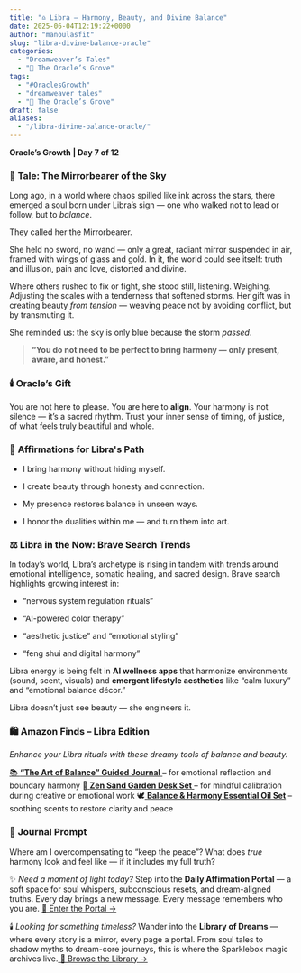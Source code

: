 ```yaml
---
title: "♎️ Libra – Harmony, Beauty, and Divine Balance"
date: 2025-06-04T12:19:22+0000
author: "manoulasfit"
slug: "libra-divine-balance-oracle"
categories:
  - "Dreamweaver’s Tales"
  - "🔮 The Oracle’s Grove"
tags:
  - "#OraclesGrowth"
  - "dreamweaver tales"
  - "🔮 The Oracle’s Grove"
draft: false
aliases:
  - "/libra-divine-balance-oracle/"
---
```

**Oracle’s Growth | Day 7 of 12**

### 📖 **Tale: The Mirrorbearer of the Sky**

Long ago, in a world where chaos spilled like ink across the stars, there emerged a soul born under Libra’s sign — one who walked not to lead or follow, but to *balance*.

They called her the Mirrorbearer.

She held no sword, no wand — only a great, radiant mirror suspended in air, framed with wings of glass and gold. In it, the world could see itself: truth and illusion, pain and love, distorted and divine.

Where others rushed to fix or fight, she stood still, listening. Weighing. Adjusting the scales with a tenderness that softened storms. Her gift was in creating beauty *from tension* — weaving peace not by avoiding conflict, but by transmuting it.

She reminded us: the sky is only blue because the storm *passed*.

> **“You do not need to be perfect to bring harmony — only present, aware, and honest.”**

### 🕯️ **Oracle’s Gift**

You are not here to please. You are here to **align**. Your harmony is not silence — it’s a sacred rhythm. Trust your inner sense of timing, of justice, of what feels truly beautiful and whole.

### 🌌 **Affirmations for Libra's Path**

- I bring harmony without hiding myself.

- I create beauty through honesty and connection.

- My presence restores balance in unseen ways.

- I honor the dualities within me — and turn them into art.

### ⚖️ **Libra in the Now: Brave Search Trends**

In today’s world, Libra’s archetype is rising in tandem with trends around emotional intelligence, somatic healing, and sacred design. Brave search highlights growing interest in:

- “nervous system regulation rituals”

- “AI-powered color therapy”

- “aesthetic justice” and “emotional styling”

- “feng shui and digital harmony”

Libra energy is being felt in **AI wellness apps** that harmonize environments (sound, scent, visuals) and **emergent lifestyle aesthetics** like “calm luxury” and “emotional balance décor.”

Libra doesn’t just see beauty — she engineers it.

### 🛍️ **Amazon Finds – Libra Edition**

*Enhance your Libra rituals with these dreamy tools of balance and beauty.*

[📚 **“The Art of Balance” Guided Journal** ](https://amzn.to/4kBmh48)– for emotional reflection and boundary harmony
🌿[ **Zen Sand Garden Desk Set** ](https://amzn.to/43Q89ND)– for mindful calibration during creative or emotional work
🕊️[ **Balance & Harmony Essential Oil Set**](https://amzn.to/3FImp2L) – soothing scents to restore clarity and peace

### 🔮 **Journal Prompt**

Where am I overcompensating to “keep the peace”?
What does *true* harmony look and feel like — if it includes my full truth?

✨ *Need a moment of light today?*
Step into the **Daily Affirmation Portal** — a soft space for soul whispers, subconscious resets, and dream-aligned truths.
Every day brings a new message. Every message remembers who you are.
[🌿 Enter the Portal →](https://sparklebox.blog/)

🕯️ *Looking for something timeless?*
Wander into the **Library of Dreams** — where every story is a mirror, every page a portal.
From soul tales to shadow myths to dream-core journeys, this is where the Sparklebox magic archives live.[
🌌 Browse the Library →](https://sparklebox.blog/tag/the-library-of-dreams/)